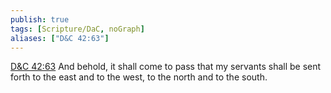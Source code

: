 ```yaml
---
publish: true
tags: [Scripture/DaC, noGraph]
aliases: ["D&C 42:63"]
---
```

[D&C 42:63](https://churchofjesuschrist.org/study/scriptures/dc-testament/dc/42?lang=eng&id=p63#p63) And behold, it shall come to pass that my servants shall be sent forth to the east and to the west, to the north and to the south.
